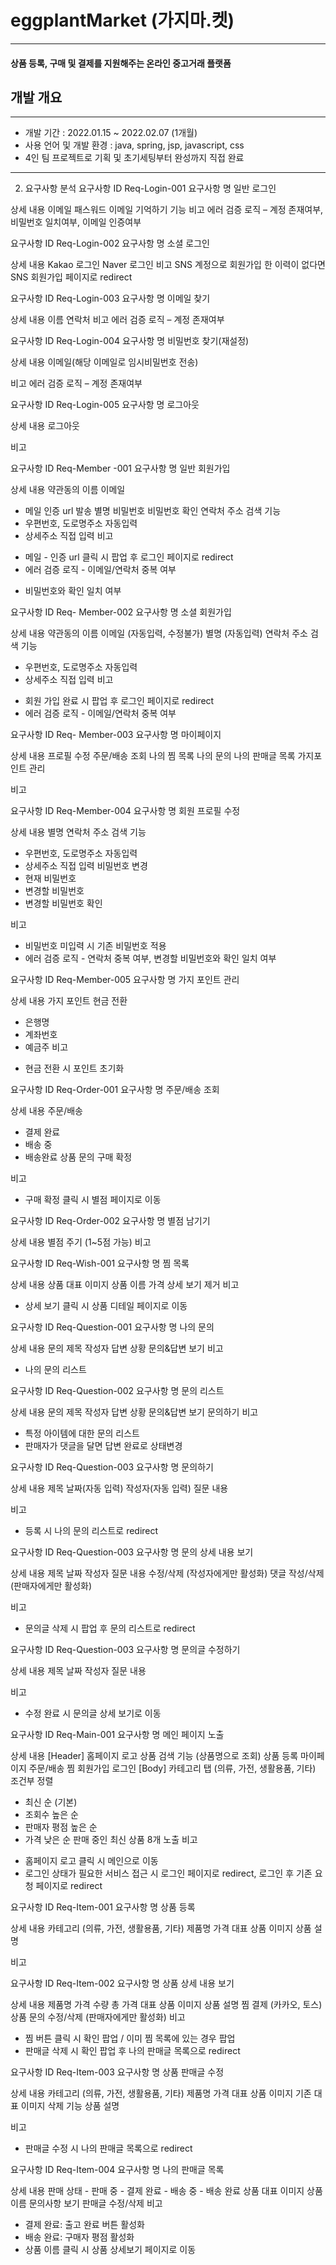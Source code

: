 # eggplantMarket (가지마.켓)
***
#### 상품 등록, 구매 및 결제를 지원해주는 온라인 중고거래 플랫폼   


## 개발 개요
***
* 개발 기간 : 2022.01.15 ~ 2022.02.07 (1개월)  
* 사용 언어 및 개발 환경 : java, spring, jsp, javascript, css  
* 4인 팀 프로젝트로 기획 및 초기세팅부터 완성까지 직접 완료  

***


2. 요구사항 분석
요구사항 ID
Req-Login-001
요구사항 명
일반 로그인

상세 내용
이메일 
패스워드 
이메일 기억하기 기능
비고
에러 검증 로직 – 계정 존재여부, 비밀번호 일치여부, 이메일 인증여부


요구사항 ID
Req-Login-002
요구사항 명
소셜 로그인

상세 내용
Kakao 로그인 
Naver 로그인
비고
SNS 계정으로 회원가입 한 이력이 없다면 SNS 회원가입 페이지로 redirect


요구사항 ID
Req-Login-003
요구사항 명
이메일 찾기

상세 내용
이름
연락처
비고
에러 검증 로직 – 계정 존재여부


요구사항 ID
Req-Login-004
요구사항 명
비밀번호 찾기(재설정)

상세 내용
이메일(해당 이메일로 임시비밀번호 전송)


비고
에러 검증 로직 – 계정 존재여부






요구사항 ID
Req-Login-005
요구사항 명
로그아웃

상세 내용
로그아웃


비고




요구사항 ID
Req-Member -001
요구사항 명
일반 회원가입

상세 내용
약관동의
이름
이메일 
- 메일 인증 url 발송
별명
비밀번호
비밀번호 확인
연락처
주소 검색 기능 
- 우편번호, 도로명주소 자동입력
- 상세주소 직접 입력 
비고
* 메일 - 인증 url 클릭 시 팝업 후 로그인 페이지로 redirect
* 에러 검증 로직  - 이메일/연락처 중복 여부
- 비밀번호와 확인 일치 여부 


요구사항 ID
Req- Member-002
요구사항 명
소셜 회원가입

상세 내용
약관동의
이름
이메일 (자동입력, 수정불가)
별명 (자동입력)
연락처
주소 검색 기능 
- 우편번호, 도로명주소 자동입력
- 상세주소 직접 입력
비고
* 회원 가입 완료 시 팝업 후 로그인 페이지로 redirect
* 에러 검증 로직 - 이메일/연락처 중복 여부




요구사항 ID
Req- Member-003
요구사항 명
마이페이지

상세 내용
프로필 수정
주문/배송 조회
나의 찜 목록
나의 문의
나의 판매글 목록
가지포인트 관리


비고




요구사항 ID
Req-Member-004
요구사항 명
회원 프로필 수정

상세 내용
별명
연락처
주소 검색 기능 
- 우편번호, 도로명주소 자동입력
- 상세주소 직접 입력
비밀번호 변경
-  현재 비밀번호
-  변경할 비밀번호
-  변경할 비밀번호 확인


비고
* 비밀번호 미입력 시 기존 비밀번호 적용
* 에러 검증 로직 - 연락처 중복 여부, 변경할 비밀번호와 확인 일치 여부


요구사항 ID
Req-Member-005
요구사항 명
가지 포인트 관리

상세 내용
가지 포인트
현금 전환
- 은행명
- 계좌번호
- 예금주
비고
* 현금 전환 시 포인트 초기화



요구사항 ID
Req-Order-001
요구사항 명
주문/배송 조회

상세 내용
주문/배송
- 결제 완료
- 배송 중
- 배송완료
 상품 문의
 구매 확정


비고
* 구매 확정 클릭 시 별점 페이지로 이동


요구사항 ID
Req-Order-002
요구사항 명
별점 남기기

상세 내용
별점 주기 (1~5점 가능)
비고




요구사항 ID
Req-Wish-001
요구사항 명
찜 목록

상세 내용
상품 대표 이미지
상품 이름
가격
상세 보기
제거
비고
* 상세 보기 클릭 시 상품 디테일 페이지로 이동


요구사항 ID
Req-Question-001
요구사항 명
나의 문의

상세 내용
문의 제목
작성자
답변 상황 
문의&답변 보기
비고
 * 나의 문의 리스트


요구사항 ID
Req-Question-002
요구사항 명
문의 리스트

상세 내용
문의 제목
작성자
답변 상황 
문의&답변 보기
문의하기
비고
 * 특정 아이템에 대한 문의 리스트
 * 판매자가 댓글을 달면 답변 완료로 상태변경


요구사항 ID
Req-Question-003
요구사항 명
문의하기

상세 내용
제목
날짜(자동 입력)
작성자(자동 입력)
질문 내용


비고
 * 등록 시 나의 문의 리스트로 redirect


요구사항 ID
Req-Question-003
요구사항 명
문의 상세 내용 보기

상세 내용
제목
날짜
작성자
질문 내용
수정/삭제 (작성자에게만 활성화)
댓글 작성/삭제 (판매자에게만 활성화)


비고
 * 문의글 삭제 시 팝업 후 문의 리스트로 redirect


요구사항 ID
Req-Question-003
요구사항 명
문의글 수정하기

상세 내용
제목
날짜
작성자
질문 내용


비고
 * 수정 완료 시 문의글 상세 보기로 이동


요구사항 ID
Req-Main-001
요구사항 명
메인 페이지 노출

상세 내용
[Header]
홈페이지 로고
상품 검색 기능 (상품명으로 조회)
상품 등록
마이페이지
주문/배송
찜
회원가입
로그인
[Body]
카테고리 탭 (의류, 가전, 생활용품, 기타)
조건부 정렬 
- 최신 순 (기본)
- 조회수 높은 순
- 판매자 평점 높은 순
- 가격 낮은 순
판매 중인 최신 상품 8개 노출
비고
*  홈페이지 로고 클릭 시 메인으로 이동
* 로그인 상태가 필요한 서비스 접근 시 로그인 페이지로 redirect, 로그인 후 기존 요청 페이지로 redirect


요구사항 ID
Req-Item-001
요구사항 명
상품 등록

상세 내용
카테고리 (의류, 가전, 생활용품, 기타)
제품명
가격
대표 상품 이미지
상품 설명


비고







요구사항 ID
Req-Item-002
요구사항 명
상품 상세 내용 보기

상세 내용
제품명
가격
수량
총 가격
대표 상품 이미지
상품 설명
찜 
결제 (카카오, 토스)
상품 문의
수정/삭제 (판매자에게만 활성화)
비고
* 찜 버튼 클릭 시 확인 팝업 / 이미 찜 목록에 있는 경우 팝업
* 판매글 삭제 시 확인 팝업 후 나의 판매글 목록으로 redirect




요구사항 ID
Req-Item-003
요구사항 명
상품 판매글 수정

상세 내용
카테고리 (의류, 가전, 생활용품, 기타)
제품명
가격
대표 상품 이미지 
기존 대표 이미지 삭제 기능
상품 설명


비고
* 판매글 수정 시 나의 판매글 목록으로 redirect









요구사항 ID
Req-Item-004
요구사항 명
나의 판매글 목록

상세 내용
판매 상태 
    - 판매 중
    - 결제 완료 
    - 배송 중
    - 배송 완료
상품 대표 이미지
상품 이름
문의사항 보기
판매글 수정/삭제 
비고
* 결제 완료:  출고 완료 버튼 활성화
* 배송 완료:  구매자 평점 활성화
* 상품 이름 클릭 시 상품 상세보기 페이지로 이동




